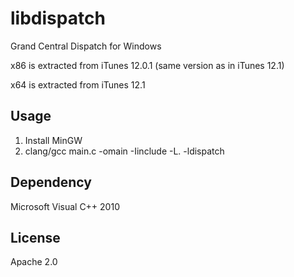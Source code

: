libdispatch
===========
Grand Central Dispatch for Windows

x86 is extracted from iTunes 12.0.1 (same version as in iTunes 12.1)

x64 is extracted from iTunes 12.1

Usage
-----
1. Install MinGW
2. clang/gcc main.c -omain -Iinclude -L. -ldispatch

Dependency
----------
Microsoft Visual C++ 2010

License
-------
Apache 2.0
